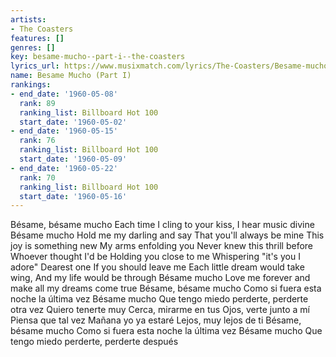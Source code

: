 ```yaml
---
artists:
- The Coasters
features: []
genres: []
key: besame-mucho--part-i--the-coasters
lyrics_url: https://www.musixmatch.com/lyrics/The-Coasters/Besame-mucho
name: Besame Mucho (Part I)
rankings:
- end_date: '1960-05-08'
  rank: 89
  ranking_list: Billboard Hot 100
  start_date: '1960-05-02'
- end_date: '1960-05-15'
  rank: 76
  ranking_list: Billboard Hot 100
  start_date: '1960-05-09'
- end_date: '1960-05-22'
  rank: 70
  ranking_list: Billboard Hot 100
  start_date: '1960-05-16'
---
```

Bésame, bésame mucho
Each time I cling to your kiss,
I hear music divine
Bésame mucho
Hold me my darling and say
That you'll always be mine
This joy is something new
My arms enfolding you
Never knew this thrill before
Whoever thought I'd be
Holding you close to me
Whispering "it's you I adore"
Dearest one
If you should leave me
Each little dream would take wing,
And my life would be through
Bésame mucho
Love me forever and make all my dreams come true
Bésame, bésame mucho
Como si fuera esta noche la última vez
Bésame mucho
Que tengo miedo perderte, perderte otra vez
Quiero tenerte muy
Cerca, mirarme en tus
Ojos, verte junto a mí
Piensa que tal vez
Mañana yo ya estaré
Lejos, muy lejos de ti
Bésame, bésame mucho
Como si fuera esta noche la última vez
Bésame mucho
Que tengo miedo perderte, perderte después
